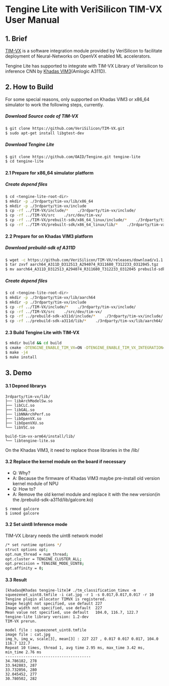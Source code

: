 # Tengine Lite with VeriSilicon TIM-VX User Manual

## 1. Brief

[TIM-VX](https://github.com/VeriSilicon/TIM-VX.git) is a software integration module provided by VeriSilicon to facilitate deployment of Neural-Networks on OpenVX enabled ML accelerators.

Tengine Lite has supported to integrate with TIM-VX Library of Verisilicon to inference CNN by [Khadas VIM3](https://www.khadas.cn/product-page/vim3)(Amlogic A311D).

## 2. How to Build

For some special reasons, only supported on Khadas VIM3 or x86_64 simulator to work the following steps, currently.

##### Download Source code of TIM-VX 

```bash
$ git clone https://github.com/VeriSilicon/TIM-VX.git
$ sudo apt-get install libgtest-dev
```

##### Download Tengine Lite

```bash
$ git clone https://github.com/OAID/Tengine.git tengine-lite
$ cd tengine-lite
```

#### 2.1 Prepare for x86_64 simulator platform

##### Create depend files

```bash
$ cd <tengine-lite-root-dir>
$ mkdir -p ./3rdparty/tim-vx/lib/x86_64
$ mkdir -p ./3rdparty/tim-vx/include
$ cp -rf ../TIM-VX/include/*    ./3rdparty/tim-vx/include/
$ cp -rf ../TIM-VX/src    ./src/dev/tim-vx/
$ cp -rf ../TIM-VX/prebuilt-sdk/x86_64_linux/include/*    ./3rdparty/tim-vx/include/
$ cp -rf ../TIM-VX/prebuilt-sdk/x86_64_linux/lib/*    ./3rdparty/tim-vx/lib/x86_64/
```

#### 2.2 Prepare for on Khadas VIM3 platform

##### Download prebuild-sdk of A311D

```bash
$ wget -c https://github.com/VeriSilicon/TIM-VX/releases/download/v1.1.28/aarch64_A311D_D312513_A294074_R311680_T312233_O312045.tgz
$ tar zxvf aarch64_A311D_D312513_A294074_R311680_T312233_O312045.tgz
$ mv aarch64_A311D_D312513_A294074_R311680_T312233_O312045 prebuild-sdk-a311d
```

##### Create depend files

```bash
$ cd <tengine-lite-root-dir>
$ mkdir -p ./3rdparty/tim-vx/lib/aarch64
$ mkdir -p ./3rdparty/tim-vx/include
$ cp -rf ../TIM-VX/include/*    ./3rdparty/tim-vx/include/
$ cp -rf ../TIM-VX/src    ./src/dev/tim-vx/
$ cp -rf ../prebuild-sdk-a311d/include/*    ./3rdparty/tim-vx/include/
$ cp -rf ../prebuild-sdk-a311d/lib/*    ./3rdparty/tim-vx/lib/aarch64/
```

#### 2.3 Build Tengine Lite with TIM-VX

```bash
$ mkdir build && cd build
$ cmake -DTENGINE_ENABLE_TIM_VX=ON -DTENGINE_ENABLE_TIM_VX_INTEGRATION=ON ..
$ make -j4
$ make install
```

## 3. Demo

#### 3.1 Depned librarys

```
3rdparty/tim-vx/lib/
├── libArchModelSw.so
├── libCLC.so
├── libGAL.so
├── libNNArchPerf.so
├── libOpenVX.so
├── libOpenVXU.so
└── libVSC.so

build-tim-vx-arm64/install/lib/
└── libtengine-lite.so
```

On the Khadas VIM3, it need to replace those libraries in the /lib/ 

#### 3.2 Replace the kernel module on the board if necessary
- Q: Why?
- A: Because the firmware of Khadas VIM3 maybe pre-install old version kernel module of NPU  
- Q: How to?
- A: Remove the old kernel module and replace it with the new version(in the /prebuild-sdk-a311d/lib/galcore.ko) 
```
$ rmmod galcore
$ ismod galcore
```

#### 3.2 Set uint8 Inference mode

TIM-VX Library needs the uint8 network model

```bash
/* set runtime options */
struct options opt;
opt.num_thread = num_thread;
opt.cluster = TENGINE_CLUSTER_ALL;
opt.precision = TENGINE_MODE_UINT8;
opt.affinity = 0;
```

#### 3.3 Result

```
[khadas@Khadas tengine-lite]# ./tm_classification_timvx -m squeezenet_uint8.tmfile -i cat.jpg -r 1 -s 0.017,0.017,0.017 -r 10
Tengine plugin allocator TIMVX is registered.
Image height not specified, use default 227
Image width not specified, use default  227
Mean value not specified, use default   104.0, 116.7, 122.7
tengine-lite library version: 1.2-dev
TIM-VX prerun.

model file : squeezenet_uint8.tmfile
image file : cat.jpg
img_h, img_w, scale[3], mean[3] : 227 227 , 0.017 0.017 0.017, 104.0 116.7 122.7
Repeat 10 times, thread 1, avg time 2.95 ms, max_time 3.42 ms, min_time 2.76 ms
--------------------------------------
34.786182, 278
33.942883, 287
33.732056, 280
32.045452, 277
30.780502, 282
```
